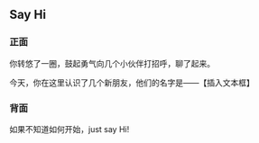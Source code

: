 ## Say Hi

### 正面
你转悠了一圈，鼓起勇气向几个小伙伴打招呼，聊了起来。

今天，你在这里认识了几个新朋友，他们的名字是——【插入文本框】

### 背面

如果不知道如何开始，just say Hi!